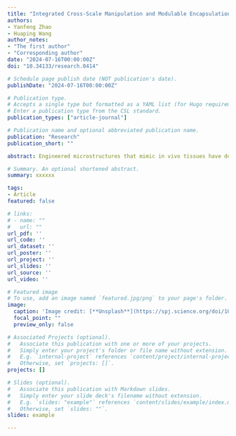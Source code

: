 ```yaml
---
title: "Integrated Cross-Scale Manipulation and Modulable Encapsulation of Cell-Laden Hydrogel for Constructing Tissue-Mimicking Microstructures"
authors:
- Yanfeng Zhao
- Huaping Wang
author_notes:
- "The first author"
- "Corresponding author"
date: "2024-07-16T00:00:00Z"
doi: "10.34133/research.0414"

# Schedule page publish date (NOT publication's date).
publishDate: "2024-07-16T00:00:00Z"

# Publication type.
# Accepts a single type but formatted as a YAML list (for Hugo requirements).
# Enter a publication type from the CSL standard.
publication_types: ["article-journal"]

# Publication name and optional abbreviated publication name.
publication: "Research"
publication_short: ""

abstract: Engineered microstructures that mimic in vivo tissues have demonstrated great potential for applications in regenerative medicine, drug screening, and cell behavior exploration. However, current methods for engineering microstructures that mimic the multi-extracellular matrix and multicellular features of natural tissues to realize tissue-mimicking microstructures in vitro remain insufficient. Here, we propose a versatile method for constructing tissue-mimicking heterogeneous microstructures by orderly integration of macroscopic hydrogel exchange, microscopic cell manipulation, and encapsulation modulation. First, various cell-laden hydrogel droplets are manipulated at the millimeter scale using electrowetting on dielectric to achieve efficient hydrogel exchange. Second, the cells are manipulated at the micrometer scale using dielectrophoresis to adjust their density and arrangement within the hydrogel droplets. Third, the photopolymerization of these hydrogel droplets is triggered in designated regions by dynamically modulating the shape and position of the excitation ultraviolet beam. Thus, heterogeneous microstructures with different extracellular matrix geometries and components were constructed, including specific cell densities and patterns. The resulting heterogeneous microstructure supported long-term culture of hepatocytes and fibroblasts with high cell viability (over 90%). Moreover, the density and distribution of the 2 cell types had significant effects on the cell proliferation and urea secretion. We propose that our method can lead to the construction of additional biomimetic heterogeneous microstructures with unprecedented potential for use in future tissue engineering applications.

# Summary. An optional shortened abstract.
summary: xxxxxx

tags:
- Article
featured: false

# links:
# - name: ""
#   url: ""
url_pdf: ''
url_code: ''
url_dataset: ''
url_poster: ''
url_project: ''
url_slides: ''
url_source: ''
url_video: ''

# Featured image
# To use, add an image named `featured.jpg/png` to your page's folder. 
image:
  caption: 'Image credit: [**Unsplash**](https://spj.science.org/doi/10.34133/research.0414#F1)'
  focal_point: ""
  preview_only: false

# Associated Projects (optional).
#   Associate this publication with one or more of your projects.
#   Simply enter your project's folder or file name without extension.
#   E.g. `internal-project` references `content/project/internal-project/index.md`.
#   Otherwise, set `projects: []`.
projects: []

# Slides (optional).
#   Associate this publication with Markdown slides.
#   Simply enter your slide deck's filename without extension.
#   E.g. `slides: "example"` references `content/slides/example/index.md`.
#   Otherwise, set `slides: ""`.
slides: example

---
```


<!-- {{% callout note %}}
Click the *Cite* button above to demo the feature to enable visitors to import publication metadata into their reference management software.
{{% /callout %}}

{{% callout note %}}
Create your slides in Markdown - click the *Slides* button to check out the example.
{{% /callout %}}

Add the publication's **full text** or **supplementary notes** here. You can use rich formatting such as including [code, math, and images](https://docs.hugoblox.com/content/writing-markdown-latex/). -->
